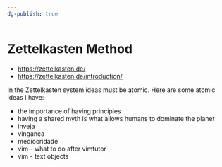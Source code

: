 ```yaml
---
dg-publish: true
---
```

# Zettelkasten Method

- <https://zettelkasten.de/>
- <https://zettelkasten.de/introduction/>


In the Zettelkasten system ideas must be atomic. Here are some atomic ideas I have:

- the importance of having principles
- having a shared myth is what allows humans to dominate the planet
- inveja
- vingança
- mediocridade
- vim - what to do after vimtutor
- vim - text objects